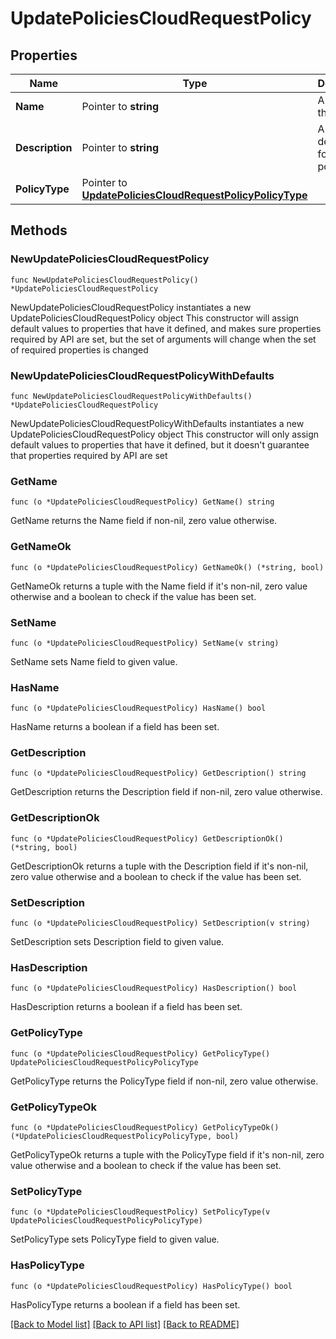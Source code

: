 # UpdatePoliciesCloudRequestPolicy

## Properties

Name | Type | Description | Notes
------------ | ------------- | ------------- | -------------
**Name** | Pointer to **string** | A name for the policy | [optional] 
**Description** | Pointer to **string** | A description for the policy | [optional] 
**PolicyType** | Pointer to [**UpdatePoliciesCloudRequestPolicyPolicyType**](UpdatePoliciesCloudRequestPolicyPolicyType.md) |  | [optional] 

## Methods

### NewUpdatePoliciesCloudRequestPolicy

`func NewUpdatePoliciesCloudRequestPolicy() *UpdatePoliciesCloudRequestPolicy`

NewUpdatePoliciesCloudRequestPolicy instantiates a new UpdatePoliciesCloudRequestPolicy object
This constructor will assign default values to properties that have it defined,
and makes sure properties required by API are set, but the set of arguments
will change when the set of required properties is changed

### NewUpdatePoliciesCloudRequestPolicyWithDefaults

`func NewUpdatePoliciesCloudRequestPolicyWithDefaults() *UpdatePoliciesCloudRequestPolicy`

NewUpdatePoliciesCloudRequestPolicyWithDefaults instantiates a new UpdatePoliciesCloudRequestPolicy object
This constructor will only assign default values to properties that have it defined,
but it doesn't guarantee that properties required by API are set

### GetName

`func (o *UpdatePoliciesCloudRequestPolicy) GetName() string`

GetName returns the Name field if non-nil, zero value otherwise.

### GetNameOk

`func (o *UpdatePoliciesCloudRequestPolicy) GetNameOk() (*string, bool)`

GetNameOk returns a tuple with the Name field if it's non-nil, zero value otherwise
and a boolean to check if the value has been set.

### SetName

`func (o *UpdatePoliciesCloudRequestPolicy) SetName(v string)`

SetName sets Name field to given value.

### HasName

`func (o *UpdatePoliciesCloudRequestPolicy) HasName() bool`

HasName returns a boolean if a field has been set.

### GetDescription

`func (o *UpdatePoliciesCloudRequestPolicy) GetDescription() string`

GetDescription returns the Description field if non-nil, zero value otherwise.

### GetDescriptionOk

`func (o *UpdatePoliciesCloudRequestPolicy) GetDescriptionOk() (*string, bool)`

GetDescriptionOk returns a tuple with the Description field if it's non-nil, zero value otherwise
and a boolean to check if the value has been set.

### SetDescription

`func (o *UpdatePoliciesCloudRequestPolicy) SetDescription(v string)`

SetDescription sets Description field to given value.

### HasDescription

`func (o *UpdatePoliciesCloudRequestPolicy) HasDescription() bool`

HasDescription returns a boolean if a field has been set.

### GetPolicyType

`func (o *UpdatePoliciesCloudRequestPolicy) GetPolicyType() UpdatePoliciesCloudRequestPolicyPolicyType`

GetPolicyType returns the PolicyType field if non-nil, zero value otherwise.

### GetPolicyTypeOk

`func (o *UpdatePoliciesCloudRequestPolicy) GetPolicyTypeOk() (*UpdatePoliciesCloudRequestPolicyPolicyType, bool)`

GetPolicyTypeOk returns a tuple with the PolicyType field if it's non-nil, zero value otherwise
and a boolean to check if the value has been set.

### SetPolicyType

`func (o *UpdatePoliciesCloudRequestPolicy) SetPolicyType(v UpdatePoliciesCloudRequestPolicyPolicyType)`

SetPolicyType sets PolicyType field to given value.

### HasPolicyType

`func (o *UpdatePoliciesCloudRequestPolicy) HasPolicyType() bool`

HasPolicyType returns a boolean if a field has been set.


[[Back to Model list]](../README.md#documentation-for-models) [[Back to API list]](../README.md#documentation-for-api-endpoints) [[Back to README]](../README.md)


